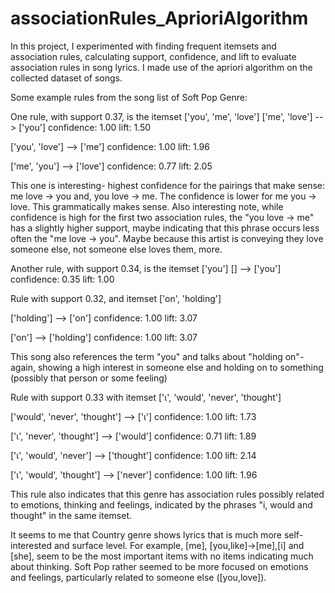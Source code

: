 # associationRules_AprioriAlgorithm

In this project, I experimented with finding frequent itemsets and association rules, calculating support, confidence, and lift to evaluate association rules in song lyrics. I made use of the apriori algorithm on the collected dataset of songs. 

Some example rules from the song list of Soft Pop Genre:

One rule, with support 0.37, is the itemset ['you', 'me', 'love']
 ['me', 'love'] --> ['you'] confidence: 1.00 lift: 1.50
 
 ['you', 'love'] --> ['me'] confidence: 1.00 lift: 1.96
 
 ['me', 'you'] --> ['love'] confidence: 0.77 lift: 2.05
 
This one is interesting- highest confidence for the pairings that make sense: me love -> you and, you love -> me. The confidence is lower for me you -> love. This grammatically makes sense. Also interesting note, while confidence is high for the first two association rules, the "you love -> me" has a slightly higher support, maybe indicating that this phrase occurs less often the "me love -> you". Maybe because this artist is conveying they love someone else, not someone else loves them, more. 



Another rule, with support 0.34, is the itemset ['you']
 [] --> ['you'] confidence: 0.35 lift: 1.00
 
Rule with support 0.32, and itemset ['on', 'holding']

 ['holding'] --> ['on'] confidence: 1.00 lift: 3.07
 
 ['on'] --> ['holding'] confidence: 1.00 lift: 3.07
 
This song also references the term "you" and talks about "holding on"- again, showing a high interest in someone else and holding on to something (possibly that person or some feeling)


 
Rule with support 0.33 with itemset ['ι', 'would', 'never', 'thought']

 ['would', 'never', 'thought'] --> ['ι'] confidence: 1.00 lift: 1.73
 
 ['ι', 'never', 'thought'] --> ['would'] confidence: 0.71 lift: 1.89
 
 ['ι', 'would', 'never'] --> ['thought'] confidence: 1.00 lift: 2.14
 
 ['ι', 'would', 'thought'] --> ['never'] confidence: 1.00 lift: 1.96
 
This rule also indicates that this genre has association rules possibly related to emotions, thinking and feelings, indicated by the phrases "i, would and thought" in the same itemset.


It seems to me that Country genre shows lyrics that is much more self-interested and surface level. For example, [me], [you,like]->[me],[i] and [she], seem to be the most important items with no items indicating much about thinking. Soft Pop rather seemed to be more focused on emotions and feelings, particularly related to someone else ([you,love]).
